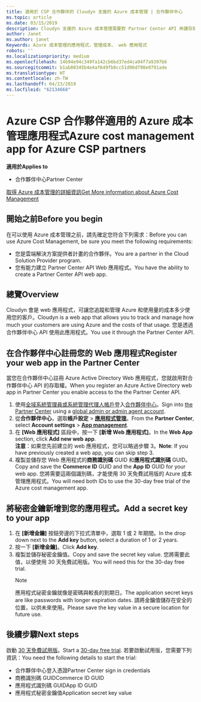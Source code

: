 ```yaml
---
title: 適用於 CSP 合作夥伴的 Cloudyn 支援的 Azure 成本管理 | 合作夥伴中心
ms.topic: article
ms.date: 03/15/2019
description: Cloudyn 支援的 Azure 成本管理需要對 Partner Center API 佈建存取權。
author: Janet
ms.author: janet
Keywords: Azure 成本管理的應用程式，管理成本、 web 應用程式
robots: ''
ms.localizationpriority: medium
ms.openlocfilehash: 14b94e94c349fa142cb6bd37ed4ca94f7a9397b6
ms.sourcegitcommit: b1ab80345b4e4af649fb8cc51d96d798e0791ade
ms.translationtype: HT
ms.contentlocale: zh-TW
ms.lasthandoff: 04/23/2019
ms.locfileid: "62134668"
---
```

# <a name="azure-cost-management-app-for-azure-csp-partners"></a><span data-ttu-id="b3b54-104">Azure CSP 合作夥伴適用的 Azure 成本管理應用程式</span><span class="sxs-lookup"><span data-stu-id="b3b54-104">Azure cost management app for Azure CSP partners</span></span>  

<span data-ttu-id="b3b54-105">**適用於**</span><span class="sxs-lookup"><span data-stu-id="b3b54-105">**Applies to**</span></span>

-  <span data-ttu-id="b3b54-106">合作夥伴中心</span><span class="sxs-lookup"><span data-stu-id="b3b54-106">Partner Center</span></span>

[<span data-ttu-id="b3b54-107">取得 Azure 成本管理的詳細資訊</span><span class="sxs-lookup"><span data-stu-id="b3b54-107">Get More information about Azure Cost Management</span></span>](https://go.microsoft.com/fwlink/p/?linkid=857893)

## <a name="before-you-begin"></a><span data-ttu-id="b3b54-108">開始之前</span><span class="sxs-lookup"><span data-stu-id="b3b54-108">Before you begin</span></span>
<span data-ttu-id="b3b54-109">在可以使用 Azure 成本管理之前，請先確定您符合下列需求：</span><span class="sxs-lookup"><span data-stu-id="b3b54-109">Before you can use Azure Cost Management, be sure you meet the following requirements:</span></span>

- <span data-ttu-id="b3b54-110">您是雲端解決方案提供者計畫的合作夥伴。</span><span class="sxs-lookup"><span data-stu-id="b3b54-110">You are a partner in the Cloud Solution Provider program.</span></span>
- <span data-ttu-id="b3b54-111">您有能力建立 Partner Center API Web 應用程式。</span><span class="sxs-lookup"><span data-stu-id="b3b54-111">You have the ability to create a Partner Center API web app.</span></span>

## <a name="overview"></a><span data-ttu-id="b3b54-112">總覽</span><span class="sxs-lookup"><span data-stu-id="b3b54-112">Overview</span></span>

<span data-ttu-id="b3b54-113">Cloudyn 會是 web 應用程式，可讓您追蹤和管理 Azure 和使用量的成本多少使用您的客戶。</span><span class="sxs-lookup"><span data-stu-id="b3b54-113">Cloudyn is a web app that allows you to track and manage how much your customers are using Azure and the costs of that usage.</span></span> <span data-ttu-id="b3b54-114">您是透過合作夥伴中心 API 使用此應用程式。</span><span class="sxs-lookup"><span data-stu-id="b3b54-114">You use it through the Partner Center API.</span></span>

## <a name="register-your-web-app-in-the-partner-center"></a><span data-ttu-id="b3b54-115">在合作夥伴中心註冊您的 Web 應用程式</span><span class="sxs-lookup"><span data-stu-id="b3b54-115">Register your web app in the Partner Center</span></span>
<span data-ttu-id="b3b54-116">當您在合作夥伴中心註冊 Azure Active Directory Web 應用程式，您就啟用對合作夥伴中心 API 的存取權。</span><span class="sxs-lookup"><span data-stu-id="b3b54-116">When you register an Azure Active Directory web app in Partner Center you enable access to the the Partner Center API.</span></span> 
1.  <span data-ttu-id="b3b54-117">使用[全域系統管理員或系統管理代理人帳戶](create-user-accounts-and-set-permissions.md)登入[合作夥伴中心](https://partnercenter.microsoft.com/en-us/pcv/dashboard/overview)。</span><span class="sxs-lookup"><span data-stu-id="b3b54-117">Sign into [the Partner Center](https://partnercenter.microsoft.com/en-us/pcv/dashboard/overview) using a [global admin or admin agent account](create-user-accounts-and-set-permissions.md).</span></span>
2.  <span data-ttu-id="b3b54-118">從**合作夥伴中心**，選取**帳戶設定** &gt; **[應用程式管理](https://partnercenter.microsoft.com/en-us/pcv/apiintegration/appmanagement)**。</span><span class="sxs-lookup"><span data-stu-id="b3b54-118">From the **Partner Center**, select **Account settings** &gt; **[App management](https://partnercenter.microsoft.com/en-us/pcv/apiintegration/appmanagement)**.</span></span>
3.  <span data-ttu-id="b3b54-119">在 **\[Web 應用程式\]** 區段中，按一下 **\[新增 Web 應用程式\]**。</span><span class="sxs-lookup"><span data-stu-id="b3b54-119">In the **Web App** section, click **Add new web app**.</span></span>
<br> <span data-ttu-id="b3b54-120">**注意**：如果您先前建立的 web 應用程式，您可以略過步驟 3。</span><span class="sxs-lookup"><span data-stu-id="b3b54-120">**Note**: If you have previously created a web app, you can skip step 3.</span></span>
4.  <span data-ttu-id="b3b54-121">複製並儲存您 Web 應用程式的**商務識別碼** GUID 和**應用程式識別碼** GUID。</span><span class="sxs-lookup"><span data-stu-id="b3b54-121">Copy and save the **Commerce ID** GUID and the **App ID** GUID for your web app.</span></span> <span data-ttu-id="b3b54-122">您將需要這兩個識別碼，才能使用 30 天免費試用版的 Azure 成本管理應用程式。</span><span class="sxs-lookup"><span data-stu-id="b3b54-122">You will need both IDs to use the 30-day free trial of the Azure cost management app.</span></span>

## <a name="add-a-secret-key-to-your-app"></a><span data-ttu-id="b3b54-123">將秘密金鑰新增到您的應用程式。</span><span class="sxs-lookup"><span data-stu-id="b3b54-123">Add a secret key to your app</span></span>
1. <span data-ttu-id="b3b54-124">在 **\[新增金鑰\]** 按鈕旁邊的下拉式清單中，選取 1 或 2 年期間。</span><span class="sxs-lookup"><span data-stu-id="b3b54-124">In the drop down next to the **Add key** button, select a duration of 1 or 2 years.</span></span>
2. <span data-ttu-id="b3b54-125">按一下 **\[新增金鑰\]**。</span><span class="sxs-lookup"><span data-stu-id="b3b54-125">Click **Add key**.</span></span> 
3. <span data-ttu-id="b3b54-126">複製並儲存秘密金鑰值。</span><span class="sxs-lookup"><span data-stu-id="b3b54-126">Copy and save the secret key value.</span></span> <span data-ttu-id="b3b54-127">您將需要此值，以便使用 30 天免費試用版。</span><span class="sxs-lookup"><span data-stu-id="b3b54-127">You will need this for the 30-day free trial.</span></span><br>
   > [!NOTE]  
   > <span data-ttu-id="b3b54-128">應用程式祕密金鑰就像是密碼與較長的到期日。</span><span class="sxs-lookup"><span data-stu-id="b3b54-128">The application secret keys are like passwords with longer expiration dates.</span></span> <span data-ttu-id="b3b54-129">請將金鑰值儲存在安全的位置，以供未來使用。</span><span class="sxs-lookup"><span data-stu-id="b3b54-129">Please save the key value in a secure location for future use.</span></span>

## <a name="next-steps"></a><span data-ttu-id="b3b54-130">後續步驟</span><span class="sxs-lookup"><span data-stu-id="b3b54-130">Next steps</span></span>
<span data-ttu-id="b3b54-131">啟動 [30 天免費試用版](https://go.microsoft.com/fwlink/?linkid=857895)。</span><span class="sxs-lookup"><span data-stu-id="b3b54-131">Start a [30-day free trial](https://go.microsoft.com/fwlink/?linkid=857895).</span></span>
<span data-ttu-id="b3b54-132">若要啟動試用版，您需要下列資訊：</span><span class="sxs-lookup"><span data-stu-id="b3b54-132">You need the following details to start the trial:</span></span>
- <span data-ttu-id="b3b54-133">合作夥伴中心登入憑證</span><span class="sxs-lookup"><span data-stu-id="b3b54-133">Partner Center sign in credentials</span></span>
- <span data-ttu-id="b3b54-134">商務識別碼 GUID</span><span class="sxs-lookup"><span data-stu-id="b3b54-134">Commerce ID GUID</span></span>
- <span data-ttu-id="b3b54-135">應用程式識別碼 GUID</span><span class="sxs-lookup"><span data-stu-id="b3b54-135">App ID GUID</span></span>
- <span data-ttu-id="b3b54-136">應用程式秘密金鑰值</span><span class="sxs-lookup"><span data-stu-id="b3b54-136">Application secret key value</span></span>
